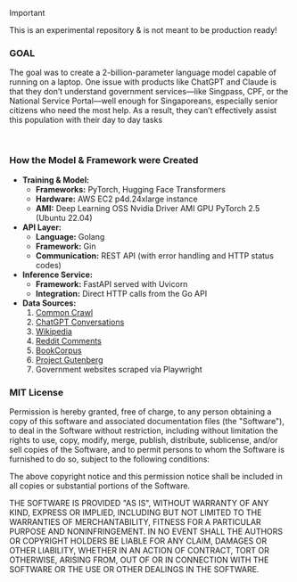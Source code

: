 > [!Important]
> This is an experimental repository & is not meant to be production ready!

### GOAL

The goal was to create a 2-billion-parameter language model capable of running on a laptop. One issue with products like ChatGPT and Claude is that they don’t understand government services—like Singpass, CPF, or the National Service Portal—well enough for Singaporeans, especially senior citizens who need the most help. As a result, they can’t effectively assist this population with their day to day tasks

<br>

### How the Model & Framework were Created

- **Training & Model:**
  - **Frameworks:** PyTorch, Hugging Face Transformers
  - **Hardware:** AWS EC2 p4d.24xlarge instance
  - **AMI:** Deep Learning OSS Nvidia Driver AMI GPU PyTorch 2.5 (Ubuntu 22.04)
- **API Layer:**
  - **Language:** Golang
  - **Framework:** Gin
  - **Communication:** REST API (with error handling and HTTP status codes)
- **Inference Service:**
  - **Framework:** FastAPI served with Uvicorn
  - **Integration:** Direct HTTP calls from the Go API
- **Data Sources:**
  1. [Common Crawl](https://data.commoncrawl.org/crawl-data/CC-MAIN-2024-22/index.html)
  2. [ChatGPT Conversations](https://www.kaggle.com/datasets/noahpersaud/89k-chatgpt-conversations)
  3. [Wikipedia](https://www.kaggle.com/datasets/jjinho/wikipedia-20230701)
  4. [Reddit Comments](https://github.com/PolyAI-LDN/conversational-datasets/tree/master/reddit)
  5. [BookCorpus](https://paperswithcode.com/dataset/bookcorpus)
  6. [Project Gutenberg](https://www.gutenberg.org)
  7. Government websites scraped via Playwright

### MIT License

Permission is hereby granted, free of charge, to any person obtaining a copy
of this software and associated documentation files (the "Software"), to deal
in the Software without restriction, including without limitation the rights
to use, copy, modify, merge, publish, distribute, sublicense, and/or sell
copies of the Software, and to permit persons to whom the Software is furnished
to do so, subject to the following conditions:

The above copyright notice and this permission notice shall be included in
all copies or substantial portions of the Software.

THE SOFTWARE IS PROVIDED "AS IS", WITHOUT WARRANTY OF ANY KIND, EXPRESS OR
IMPLIED, INCLUDING BUT NOT LIMITED TO THE WARRANTIES OF MERCHANTABILITY,
FITNESS FOR A PARTICULAR PURPOSE AND NONINFRINGEMENT. IN NO EVENT SHALL THE
AUTHORS OR COPYRIGHT HOLDERS BE LIABLE FOR ANY CLAIM, DAMAGES OR OTHER
LIABILITY, WHETHER IN AN ACTION OF CONTRACT, TORT OR OTHERWISE, ARISING FROM,
OUT OF OR IN CONNECTION WITH THE SOFTWARE OR THE USE OR OTHER DEALINGS IN
THE SOFTWARE.
